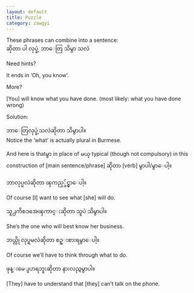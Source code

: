 ```yaml
---
layout: default
title: Puzzle
category: zawgyi
---
```


<p>These phrases can combine into a sentence:<br>
<span class='zawgyi'>ဆိုတာ ပါ လုပ္ခဲ့ ဘာေတြ သိမွာ သလဲ</span></p>

<p class='hide-trigger'>Need hints?</p>
<p class='hide-this'>It ends in ‘Oh, you know’.</p>

<p class='hide-trigger'>More?</p>
<p class='hide-this'>[You] will know what you have done. (most likely: what you have done wrong)</p>

<p class='hide-trigger'>Solution:</p>
<p class='hide-this'><span class='zawgyi'>ဘာေတြလုပ္ခဲ့သလဲဆိုတာ သိမွာပါ။</span><br>
Notice the ‘what’ is actually plural in Burmese.</p>

<p>And here is that<span class='zawgyi'>မွာ </span> in place of <span class='mm3'>မယ္ </span> typical (though not compulsory) in this construction of [main sentence/phrase] <span class='mm3'> ဆိုတာ</span> [verb] <span class='mm3'>မွာပါ</span>/<span class='mm3'>မွာေပါ့။</span></p>

<p class='hide-trigger'><span class='zawgyi'>ဘာလုပ္မလဲဆိုတာ ၾကည့္ခ်င္မွာေပါ့။</span></p>
<p class='hide-this'>Of course [I] want to see what [she] will do.</p>
<p class='hide-trigger'><span class='zawgyi'>သူ႕ကိစၥအေၾကာင္းဆိုတာ သူပဲ သိမွာပါ။</span></p>
<p class='hide-this'>She’s the one who will best know her business.</p>
<p class='hide-trigger'><span class='zawgyi'>ဘယ္လို လုပ္ရမလဲဆိုတာ စဥ္းစားရမွာေပါ့။</span></p>
<p class='hide-this'>Of course we’ll have to think through what to do.</p>
<p class='hide-trigger'><span class='zawgyi'>ဖုန္းမေျပာရဘူးဆိုတာ နားလည္ရမွာပါ။</span></p>
<p class='hide-this'>[They] have to understand that [they] can’t talk on the phone.</p>
